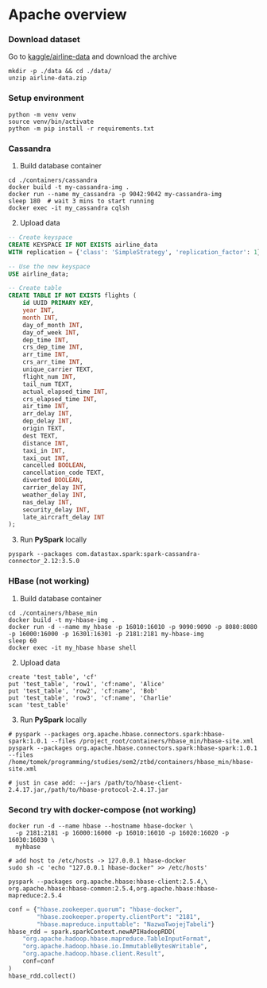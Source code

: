 # Apache overview


### Download dataset
Go to [kaggle/airline-data](https://www.kaggle.com/datasets/bulter22/airline-data/code) and download the archive
```shell
mkdir -p ./data && cd ./data/
unzip airline-data.zip
```

### Setup environment
```shell
python -m venv venv
source venv/bin/activate
python -m pip install -r requirements.txt
```

### Cassandra

1. Build database container
```shell
cd ./containers/cassandra
docker build -t my-cassandra-img .
docker run --name my_cassandra -p 9042:9042 my-cassandra-img
sleep 180  # wait 3 mins to start running
docker exec -it my_cassandra cqlsh
```

2. Upload data
```sql
-- Create keyspace
CREATE KEYSPACE IF NOT EXISTS airline_data
WITH replication = {'class': 'SimpleStrategy', 'replication_factor': 1};

-- Use the new keyspace
USE airline_data;

-- Create table
CREATE TABLE IF NOT EXISTS flights (
    id UUID PRIMARY KEY,
    year INT,
    month INT,
    day_of_month INT,
    day_of_week INT,
    dep_time INT,
    crs_dep_time INT,
    arr_time INT,
    crs_arr_time INT,
    unique_carrier TEXT,
    flight_num INT,
    tail_num TEXT,
    actual_elapsed_time INT,
    crs_elapsed_time INT,
    air_time INT,
    arr_delay INT,
    dep_delay INT,
    origin TEXT,
    dest TEXT,
    distance INT,
    taxi_in INT,
    taxi_out INT,
    cancelled BOOLEAN,
    cancellation_code TEXT,
    diverted BOOLEAN,
    carrier_delay INT,
    weather_delay INT,
    nas_delay INT,
    security_delay INT,
    late_aircraft_delay INT
);
```

3. Run **PySpark** locally
```shell
pyspark --packages com.datastax.spark:spark-cassandra-connector_2.12:3.5.0
```

### HBase (not working)

1. Build database container
```shell
cd ./containers/hbase_min
docker build -t my-hbase-img .
docker run -d --name my_hbase -p 16010:16010 -p 9090:9090 -p 8080:8080 -p 16000:16000 -p 16301:16301 -p 2181:2181 my-hbase-img 
sleep 60
docker exec -it my_hbase hbase shell
```

2. Upload data
```shell
create 'test_table', 'cf'
put 'test_table', 'row1', 'cf:name', 'Alice'
put 'test_table', 'row2', 'cf:name', 'Bob'
put 'test_table', 'row3', 'cf:name', 'Charlie'
scan 'test_table'
```


3. Run **PySpark** locally
```shell
# pyspark --packages org.apache.hbase.connectors.spark:hbase-spark:1.0.1 --files /project_root/containers/hbase_min/hbase-site.xml
pyspark --packages org.apache.hbase.connectors.spark:hbase-spark:1.0.1 --files /home/tomek/programming/studies/sem2/ztbd/containers/hbase_min/hbase-site.xml 

# just in case add: --jars /path/to/hbase-client-2.4.17.jar,/path/to/hbase-protocol-2.4.17.jar
```

### Second try with docker-compose (not working)

```shell
docker run -d --name hbase --hostname hbase-docker \
  -p 2181:2181 -p 16000:16000 -p 16010:16010 -p 16020:16020 -p 16030:16030 \
  myhbase
```

```shell
# add host to /etc/hosts -> 127.0.0.1 hbase-docker
sudo sh -c 'echo "127.0.0.1 hbase-docker" >> /etc/hosts' 
```

```shell
pyspark --packages org.apache.hbase:hbase-client:2.5.4,\
org.apache.hbase:hbase-common:2.5.4,org.apache.hbase:hbase-mapreduce:2.5.4 
```

```python
conf = {"hbase.zookeeper.quorum": "hbase-docker",
        "hbase.zookeeper.property.clientPort": "2181",
        "hbase.mapreduce.inputtable": "NazwaTwojejTabeli"}
hbase_rdd = spark.sparkContext.newAPIHadoopRDD(
    "org.apache.hadoop.hbase.mapreduce.TableInputFormat",
    "org.apache.hadoop.hbase.io.ImmutableBytesWritable",
    "org.apache.hadoop.hbase.client.Result",
    conf=conf
)
hbase_rdd.collect()
```
